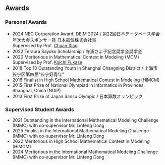 ## Awards
### Personal Awards
- 2024 NEC Corporation Award, DEIM 2024 / 第22回日本データベース学会年次大会スポンサー賞 日本電気株式会社賞<br/>Supervised by Prof. [Chuan Xiao](https://researchmap.jp/chuanx)
- 2022 Teraura Sayoko Scholarship / 寺浦さよ子記念奨学会奨学金
- 2020 Meritorious in Mathematical Contest in Modeling (MCM)<br/>Supervised by Prof. [Koichi Fukase](https://researchmap.jp/read0076573)
- 2018 Top 10 Outstanding Youth in Shanghai Changning District / 上海市长宁区第四届“长宁好青年”
- 2018 Finalist in High School Mathematical Contest in Modeling (HiMCM)
- 2015 First Prize of National Olympiad in Informatics in Provinces, Shanghai, China (NOIP)
- 2013 First Prize of Japan Sansu Olympic / 日本算数オリンピック

### Supervised Student Awards
- 2021 Outstanding in the International Mathematical Modeling Challenge (IMMC) with co-supervisor Mr. Linfeng Dong
- 2025 Finalist in the International Mathematical Modeling Challenge (IMMC) with co-supervisor Mr. Linfeng Dong
- 2022 Meritorious in High School Mathematical Contest in Modeling (HiMCM)
- 2024 Meritorious in the International Mathematical Modeling Challenge (IMMC) with co-supervisor Mr. Linfeng Dong
